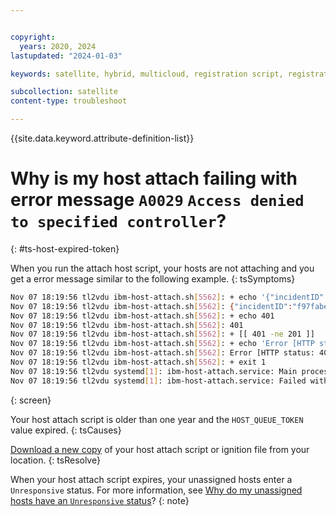 ```yaml
---


copyright:
  years: 2020, 2024
lastupdated: "2024-01-03"

keywords: satellite, hybrid, multicloud, registration script, registration script fails

subcollection: satellite
content-type: troubleshoot

---
```


{{site.data.keyword.attribute-definition-list}}

# Why is my host attach failing with error message `A0029` `Access denied to specified controller`?
{: #ts-host-expired-token}


When you run the attach host script, your hosts are not attaching and you get a error message similar to the following example.
{: tsSymptoms}



```sh
Nov 07 18:19:56 tl2vdu ibm-host-attach.sh[5562]: + echo '{"incidentID":"a11babcd-202d-4c97-111a-1111abdcdf11","code":"A0029","description":"Access denied to specified controller.","type":"Authentication"}'
Nov 07 18:19:56 tl2vdu ibm-host-attach.sh[5562]: {"incidentID":"f97fabec-602d-4c97-946a-8699ccdcdf75","code":"A0029","description":"Access denied to specified controller.","type":"Authentication"}
Nov 07 18:19:56 tl2vdu ibm-host-attach.sh[5562]: + echo 401
Nov 07 18:19:56 tl2vdu ibm-host-attach.sh[5562]: 401
Nov 07 18:19:56 tl2vdu ibm-host-attach.sh[5562]: + [[ 401 -ne 201 ]]
Nov 07 18:19:56 tl2vdu ibm-host-attach.sh[5562]: + echo 'Error [HTTP status: 401]'
Nov 07 18:19:56 tl2vdu ibm-host-attach.sh[5562]: Error [HTTP status: 401]
Nov 07 18:19:56 tl2vdu ibm-host-attach.sh[5562]: + exit 1
Nov 07 18:19:56 tl2vdu systemd[1]: ibm-host-attach.service: Main process exited, code=exited, status=1/FAILURE
Nov 07 18:19:56 tl2vdu systemd[1]: ibm-host-attach.service: Failed with result 'exit-code'.
```
{: screen}


Your host attach script is older than one year and the `HOST_QUEUE_TOKEN` value expired.
{: tsCauses}


[Download a new copy](/docs/satellite?topic=satellite-host-attach-download) of your host attach script or ignition file from your location.
{: tsResolve}

When your host attach script expires, your unassigned hosts enter a `Unresponsive` status. For more information, see [Why do my unassigned hosts have an `Unresponsive` status](/docs/satellite?topic=satellite-ts-host-unassigned-unknown)?
{: note}

